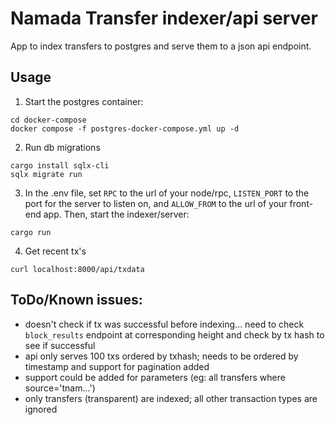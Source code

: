# Namada Transfer indexer/api server

App to index transfers to postgres and serve them to a json api endpoint.

## Usage
1. Start the postgres container:
```
cd docker-compose
docker compose -f postgres-docker-compose.yml up -d
```
2. Run db migrations
```
cargo install sqlx-cli
sqlx migrate run
```
3. In the .env file, set `RPC` to the url of your node/rpc, `LISTEN_PORT` to the port for the server to listen on, and `ALLOW_FROM` to the url of your front-end app. Then, start the indexer/server:
```
cargo run
```
4. Get recent tx's
```
curl localhost:8000/api/txdata
```

## ToDo/Known issues:
- doesn't check if tx was successful before indexing... need to check `block_results` endpoint at corresponding height and check by tx hash to see if successful
- api only serves 100 txs ordered by txhash; needs to be ordered by timestamp and support for pagination added
- support could be added for parameters (eg: all transfers where source='tnam...')
- only transfers (transparent) are indexed; all other transaction types are ignored